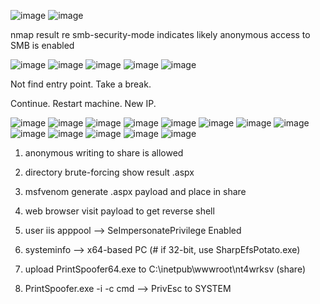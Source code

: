 ![image](https://github.com/user-attachments/assets/39fd5673-b13e-470b-94db-bde824699250)
![image](https://github.com/user-attachments/assets/0ace8236-308f-4923-accd-34ad4ba7b5b4)

nmap result re smb-security-mode indicates likely anonymous access to SMB is enabled

![image](https://github.com/user-attachments/assets/31f6f7e0-e3f2-43aa-a11c-81bcf2a5d55b)
![image](https://github.com/user-attachments/assets/908af3a3-fa66-4ba6-9838-912f344d7287)
![image](https://github.com/user-attachments/assets/067b3381-88ca-4e78-aaa0-2a50718313b1)
![image](https://github.com/user-attachments/assets/38b9775d-b896-452a-8acf-2e555f6c5f9a)
![image](https://github.com/user-attachments/assets/a912c59a-ae8f-4df1-94cd-ca84309010ee)

Not find entry point. Take a break.

Continue.  Restart machine.   New IP.

![image](https://github.com/user-attachments/assets/dfebaff6-01a7-442a-b276-b8f7186241f5)
![image](https://github.com/user-attachments/assets/decde10f-95e4-4db9-b172-ed1cbe4e4066)
![image](https://github.com/user-attachments/assets/19b15e16-28b3-47b1-8d07-6c1696c38b03)
![image](https://github.com/user-attachments/assets/07f17f24-a54e-4542-9688-e276021068e9)
![image](https://github.com/user-attachments/assets/eecea065-94ba-4c8a-af0d-e687cffff523)
![image](https://github.com/user-attachments/assets/414660c6-d6e5-430c-aac7-7bf17aea0263)
![image](https://github.com/user-attachments/assets/6b6c101c-7e9b-4e79-82e2-c0388a627a29)
![image](https://github.com/user-attachments/assets/75b60a8e-39f2-4862-811d-1b65ce7921d1)
![image](https://github.com/user-attachments/assets/3bec0047-6ad5-413d-85dc-5f29a3e204f3)
![image](https://github.com/user-attachments/assets/bcf8c104-97b6-4480-bd3b-cde3ff231f0e)
![image](https://github.com/user-attachments/assets/49342140-1ec9-478e-83a6-3e59fa83a28e)
![image](https://github.com/user-attachments/assets/de5e847e-84fb-4091-b86c-40efd2b0fc75)
![image](https://github.com/user-attachments/assets/4d7f926e-5e2c-4776-a950-484a8b633840)

1. anonymous writing to share is allowed

2. directory brute-forcing show result .aspx

3. msfvenom generate .aspx payload and place in share

4. web browser visit payload to get reverse shell

5. user iis apppool --> SeImpersonatePrivilege Enabled

6. systeminfo --> x64-based PC    (# if 32-bit, use SharpEfsPotato.exe)

7. upload PrintSpoofer64.exe to C:\inetpub\wwwroot\nt4wrksv  (share)

8. PrintSpoofer.exe -i -c cmd --> PrivEsc to SYSTEM
